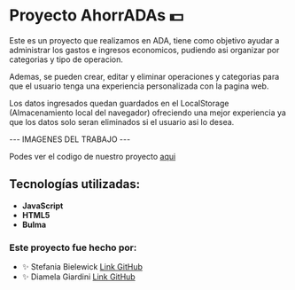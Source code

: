 # Proyecto AhorrADAs 💵

Este es un proyecto que realizamos en ADA, tiene como objetivo ayudar a administrar los gastos e ingresos economicos, pudiendo asi organizar por categorias y tipo de operacion. 

Ademas, se pueden crear, editar y eliminar operaciones y categorias para que el usuario tenga una experiencia personalizada con la pagina web. 

Los datos ingresados quedan guardados en el LocalStorage (Almacenamiento local del navegador) ofreciendo una mejor experiencia ya que los datos solo seran eliminados si el usuario asi lo desea.

--- IMAGENES DEL TRABAJO --- 

Podes ver el codigo de nuestro proyecto [aqui](https://github.com/stefibile/ahorrAdas)

##  Tecnologías utilizadas:
-	**JavaScript**
-	**HTML5**
-	**Bulma**

 ### Este proyecto fue hecho por:
-	✨ Stefania Bielewick 
 [Link GitHub](https://github.com/stefibile)
-	✨ Diamela Giardini
[Link GitHub](https://github.com/diamelagiardini)


